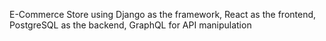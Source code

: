 E-Commerce Store using Django as the framework, React as the frontend, PostgreSQL as the backend, GraphQL for API manipulation
